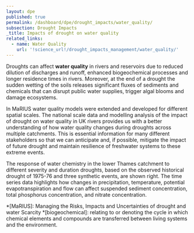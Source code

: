 ```yaml
---
layout: dpe
published: true
permalink: /dashboard/dpe/drought_impacts/water_quality/
subsection: Drought Impacts
_title: Impacts of drought on water quality
related_links:
  - name: Water Quality
    url: '!science_url!/drought_impacts_management/water_quality/'
---
```

Droughts can affect **water quality** in rivers and reservoirs due to reduced dilution of discharges and runoff, enhanced biogeochemical processes and longer residence times in rivers. Moreover, at the end of a drought the sudden wetting of the soils releases significant fluxes of sediments and chemicals that can disrupt public water supplies, trigger algal blooms and damage ecosystems.  

In MaRIUS water quality models were extended and developed for different spatial scales. The national scale data and modelling analysis of the impact of drought on water quality in UK rivers provides us with a better understanding of how water quality changes during droughts across multiple catchments.  This is essential information for many different stakeholders so that we can anticipate and, if possible, mitigate the impact of future drought and maintain resilience of freshwater systems to these extreme events.

The response of water chemistry in the lower Thames catchment to different severity and duration droughts, based on the observed historical drought of 1975-76 and three synthetic events, are shown right. The time series data highlights how changes in precipitation, temperature, potential evapotranspiration and flow can affect suspended sediment concentration, total phosphorus concentration, and nitrate concentration.

*[MaRIUS]: Managing the Risks, Impacts and Uncertainties of drought and water Scarcity
*[biogeochemical]: relating to or denoting the cycle in which chemical elements and compounds are transferred between living systems and the environment.
